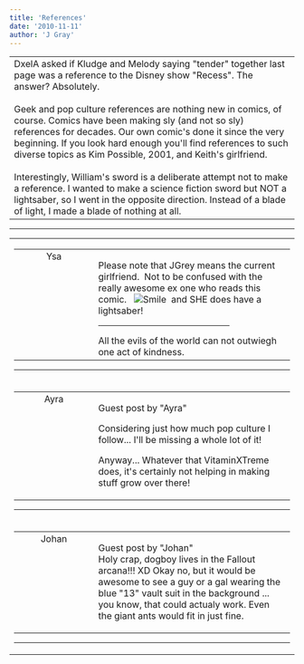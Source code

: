 ```yaml
---
title: 'References'
date: '2010-11-11'
author: 'J Gray'
---
```


<div>
<!-- Main content here -->
<table border="0" class="post"><tbody><tr><td>
   
   <div class="post_body">
       DxelA asked if Kludge and Melody saying "tender" together last page was a reference to the Disney show "Recess". The answer? Absolutely.<br><br>Geek and pop culture references are nothing new in comics, of course. Comics have been making sly (and not so sly) references for decades. Our own comic's done it since the very beginning. If you look hard enough you'll find references to such diverse topics as Kim Possible, 2001, and Keith's girlfriend.<br><br>Interestingly, William's sword is a deliberate attempt not to make a reference. I wanted to make a science fiction sword but NOT a lightsaber, so I went in the opposite direction. Instead of a blade of light, I made a blade of nothing at all.<br>
   </div>
   </td></tr>
   </tbody></table><hr><table style="width:100%; border:0;" class="comment_table"><tbody><tr><td width="100%"><a name=""> </a><div style="width:100%;" class="comment"><table border="0" width="100%"><tbody><tr><td align="center" valign="top" width="125">
<span class="comment_title"><center>Ysa</center><a name="263">&nbsp;</a></span><br>
<center><img src="/image.php?type=ava&amp;i=WillAv.jpg" border="0" alt=""></center>
</td>
<td valign="top">


<p class="comment_text"> </p><p>Please note that JGrey means the current girlfriend.&nbsp; Not to be confused with the really awesome ex one who reads this comic.&nbsp;&nbsp; <img src="/smilies/smile.gif" alt="Smile" border="0">&nbsp;&nbsp;and&nbsp;SHE does have a lightsaber!</p>
 <hr width="70%">All the evils of the world can not outwiegh one act of kindness.

</td></tr></tbody></table>
<hr></div></td></tr><tr><td width="100%"><a name=""> </a><div style="width:100%;" class="comment"><table border="0" width="100%"><tbody><tr><td align="center" valign="top" width="125">
<span class="comment_title"><center>Ayra<br></center><a name="264">&nbsp;</a></span><br>
<center><img src="https://www.gravatar.com/avatar.php?gravatar_id=92987eee74834fecd463429085c378ae&amp;default=http%3A%2F%2Fmysteriesofthearcana.com%2Ftemplates%2Fmain%2Fimages%2Favatar.gif&amp;size=80&amp;rating=g" border="0" alt=""></center>
</td>
<td valign="top">


<p class="comment_text"> </p><p class="comment_text"><span class="forum_info">Guest post by "Ayra"</span><br> </p><p>Considering just how much pop culture I follow... I'll be missing a whole lot of it!</p> <p>Anyway... Whatever that VitaminXTreme does, it's certainly not helping in making stuff grow over there!</p>
 

</td></tr></tbody></table>
<hr></div></td></tr><tr><td width="100%"><a name=""> </a><div style="width:100%;" class="comment"><table border="0" width="100%"><tbody><tr><td align="center" valign="top" width="125">
<span class="comment_title"><center>Johan<br></center><a name="593">&nbsp;</a></span><br>
<center><img src="https://www.gravatar.com/avatar.php?gravatar_id=53e4e1e3a84f641ce65dbebe63d77097&amp;default=http%3A%2F%2Fmysteriesofthearcana.com%2Ftemplates%2Fmain%2Fimages%2Favatar.gif&amp;size=80&amp;rating=g" border="0" alt=""></center>
</td>
<td valign="top">


<p class="comment_text"> </p><p class="comment_text"><span class="forum_info">Guest post by "Johan"</span><br> Holy crap, dogboy lives in the Fallout arcana!!! XD Okay no, but it would be awesome to see a guy or a gal wearing the blue "13" vault suit in the background ... you know, that could actualy work. Even the giant ants would fit in just fine.<br></p>
 

</td></tr></tbody></table>
<hr></div></td></tr></tbody></table>
<!-- End main content -->
              </div>
